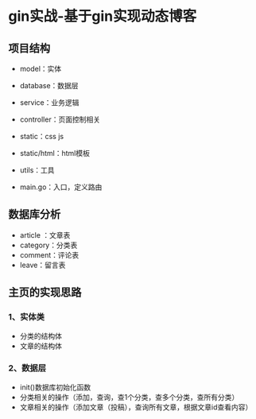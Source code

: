 # gin实战-基于gin实现动态博客


## 项目结构 

+ model：实体 

+ database：数据层 

+ service：业务逻辑 

+ controller：页面控制相关 

+ static：css js 
+ static/html：html模板

+ utils：工具 

+ main.go：入口，定义路由

## 数据库分析

+ article ：文章表
+ category：分类表
+ comment：评论表
+ leave：留言表

## 主页的实现思路

### 1、实体类

+ 分类的结构体
+ 文章的结构体

### 2、数据层

+ init()数据库初始化函数
+ 分类相关的操作（添加，查询，查1个分类，查多个分类，查所有分类）
+ 文章相关的操作（添加文章（投稿），查询所有文章，根据文章id查看内容）

